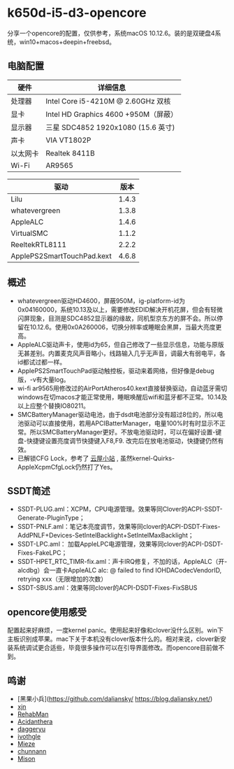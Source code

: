 # k650d-i5-d3-opencore

分享一个opencore的配置，仅供参考，系统macOS 10.12.6。装的是双硬盘4系统，win10+macos+deepin+freebsd。

## 电脑配置

| 硬件    | 详细信息                           |
| -------- | ---------------------------------- |
| 处理器   | Intel Core i5-4210M @ 2.60GHz 双核 |
| 显卡     | Intel HD Graphics 4600 +950M（屏蔽）   |
| 显示器   | 三星 SDC4852 1920x1080 (15.6 英寸)         |
| 声卡     | VIA VT1802P          |
| 以太网卡  | Realtek 8411B     |
| Wi-Fi   | AR9565                |


| 驱动    | 版本                           |
| -------- | -------------------------- |
| Lilu    | 1.4.3 |
| whatevergreen   | 1.3.8   |
| AppleALC   | 1.4.6       |
| VirtualSMC     | 1.1.2      |
| ReeltekRTL8111  | 2.2.2     |
| ApplePS2SmartTouchPad.kext  | 4.6.8      |


## 概述

- whatevergreen驱动HD4600，屏蔽950M，ig-platform-id为0x04160000，系统10.13及以上，需要修改EDID解决开机花屏，但会有轻微闪屏现象，目测是SDC4852显示器的缘故，同机型京东方的屏不会。所以停留在10.12.6。使用0x0A260006，切换分辨率或睡眠会黑屏，当最大亮度更高。
- AppleALC驱动声卡，使用id为65，但自己修改了一些显示信息，功能与原版无甚差别。内置麦克风声音略小，线路输入几乎无声音，调最大有弱电平，各id都试过都一样。
- ApplePS2SmartTouchPad驱动触控板，驱动来着网络，但好像是debug版，-v有大量log。
- wi-fi ar9565用修改过的AirPortAtheros40.kext直接替换驱动，自动蓝牙需切windows在切macos才能正常使用，睡眠唤醒后wifi和蓝牙都不正常。10.14及以上应整个替换IO80211。
- SMCBatteryManager驱动电池，由于dsdt电池部分没有超过8位的，所以电池驱动可以直接使用，若用APCIBatterManager，电量100%时有时显示不正常。所以SMCBatteryManager更好。不放电池驱动时，可以在偏好设置-键盘-快捷键设置亮度调节快捷键入F8,F9. 改完后在放电池驱动，快捷键仍然有效。
- 已解锁CFG Lock，参考了 [云屋小站](https://www.misonsky.cn/115.html) , 虽然kernel-Quirks-AppleXcpmCfgLock仍然打了Yes。

## SSDT简述

- SSDT-PLUG.aml：XCPM，CPU电源管理。效果等同Clover的ACPI-SSDT-Generate-PluginType；
- SSDT-PNLF.aml：笔记本亮度调节，效果等同clover的ACPI-DSDT-Fixes-AddPNLF+Devices-SetIntelBacklight+SetIntelMaxBacklight；
- SSDT-LPC.aml： 加载AppleLPC电源管理，效果等同clover的ACPI-DSDT-Fixes-FakeLPC；
- SSDT-HPET_RTC_TIMR-fix.aml：声卡IRQ修复，不加的话，AppleALC（开-alcdbg）会一直卡AppleALC       alc: @ failed to find IOHDACodecVendorID, retrying xxx（无限增加的次数）
- SSDT-SBUS.aml：效果等同clover的ACPI-DSDT-Fixes-FixSBUS


## opencore使用感受

配置起来好麻烦，一度kernel panic。使用起来好像和clover没什么区别。win下主板识别成苹果。mac下关于本机没有clover版本什么的。相对来说，clover新安装系统调试更合适些，毕竟很多操作可以在引导界面修改。而opencore目前做不到。


## 鸣谢

- [黑果小兵](https://github.com/daliansky/  https://blog.daliansky.net/)
- [xjn](https://blog.xjn819.com/?author=1)
- [RehabMan](https://github.com/RehabMan)
- [Acidanthera](https://github.com/acidanthera)
- [daggeryu](https://github.com/daggeryu)
- [ivothgle](https://github.com/ivothgle/)
- [Mieze](https://github.com/Mieze/RTL8111_driver_for_OS_X)
- [chunnann](https://www.insanelymac.com/forum/topic/312045-atheros-wireless-driver-os-x-101112-for-unsupported-cards/?do=findComment&comment=2509900)
- [Mison](https://www.misonsky.cn/115.html)
